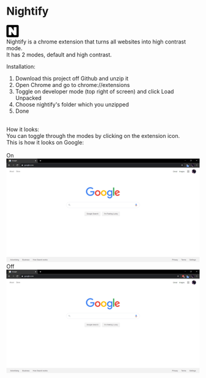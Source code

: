 # Nightify
<img src="images/32.png"> <br>Nightify is a chrome extension that turns all websites into high contrast mode.
<br>It has 2 modes, default and high contrast.

Installation:
1. Download this project off Github and unzip it<br>
2. Open Chrome and go to chrome://extensions<br>
3. Toggle on developer mode (top right of screen) and click Load Unpacked<br>
4. Choose nightify's folder which you unzipped<br>
5. Done<br>
<br>
How it looks:
<br>
You can toggle through the modes by clicking on the extension icon.<br>
This is how it looks on Google:<br><br>
On<br><img src="images/googleon.PNG">Off<br><img src="images/googleoff.PNG">

